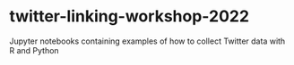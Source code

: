 # twitter-linking-workshop-2022
Jupyter notebooks containing examples of how to collect Twitter data with R and Python
